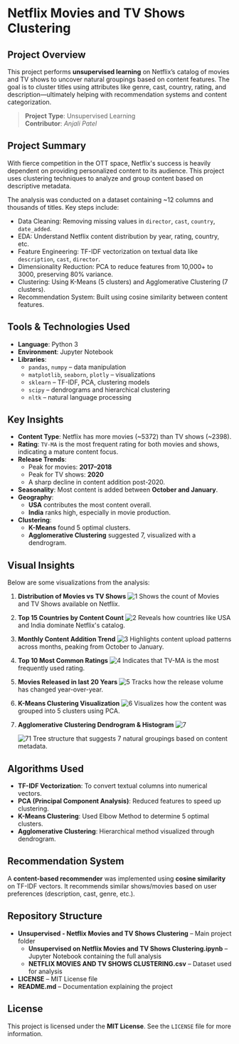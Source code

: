 # Netflix Movies and TV Shows Clustering

## Project Overview

This project performs **unsupervised learning** on Netflix’s catalog of movies and TV shows to uncover natural groupings based on content features. The goal is to cluster titles using attributes like genre, cast, country, rating, and description—ultimately helping with recommendation systems and content categorization.

> **Project Type**: Unsupervised Learning  
> **Contributor**: *Anjali Patel*

## Project Summary

With fierce competition in the OTT space, Netflix's success is heavily dependent on providing personalized content to its audience. This project uses clustering techniques to analyze and group content based on descriptive metadata.

The analysis was conducted on a dataset containing \~12 columns and thousands of titles. Key steps include:

* Data Cleaning: Removing missing values in `director`, `cast`, `country`, `date_added`.
* EDA: Understand Netflix content distribution by year, rating, country, etc.
* Feature Engineering: TF-IDF vectorization on textual data like `description`, `cast`, `director`.
* Dimensionality Reduction: PCA to reduce features from 10,000+ to 3000, preserving 80% variance.
* Clustering: Using K-Means (5 clusters) and Agglomerative Clustering (7 clusters).
* Recommendation System: Built using cosine similarity between content features.

## Tools & Technologies Used

* **Language**: Python 3
* **Environment**: Jupyter Notebook
* **Libraries**:
  * `pandas`, `numpy` – data manipulation
  * `matplotlib`, `seaborn`, `plotly` – visualizations
  * `sklearn` – TF-IDF, PCA, clustering models
  * `scipy` – dendrograms and hierarchical clustering
  * `nltk` – natural language processing

## Key Insights

* **Content Type**: Netflix has more movies (\~5372) than TV shows (\~2398).
* **Rating**: `TV-MA` is the most frequent rating for both movies and shows, indicating a mature content focus.
* **Release Trends**:
  * Peak for movies: **2017–2018**
  * Peak for TV shows: **2020**
  * A sharp decline in content addition post-2020.
* **Seasonality**: Most content is added between **October and January**.
* **Geography**:
  * **USA** contributes the most content overall.
  * **India** ranks high, especially in movie production.
* **Clustering**:
  * **K-Means** found 5 optimal clusters.
  * **Agglomerative Clustering** suggested 7, visualized with a dendrogram.

## Visual Insights

Below are some visualizations from the analysis:

1. **Distribution of Movies vs TV Shows**
   ![1](https://github.com/user-attachments/assets/bd72706c-5bb8-4d15-87dd-67f0dce4f617)
   Shows the count of Movies and TV Shows available on Netflix.

2. **Top 15 Countries by Content Count**
   ![2](https://github.com/user-attachments/assets/69f99e2a-9aec-4d98-94f7-f4419d9e1279)
   Reveals how countries like USA and India dominate Netflix's catalog.

3. **Monthly Content Addition Trend**
   ![3](https://github.com/user-attachments/assets/17096aa7-3b02-4a25-beb9-649a8b0719f3)
   Highlights content upload patterns across months, peaking from October to January.

4. **Top 10 Most Common Ratings**
   ![4](https://github.com/user-attachments/assets/c43470b5-7b71-4b76-9c1e-71b419c9364c)
   Indicates that TV-MA is the most frequently used rating.

5. **Movies Released in last 20 Years**
   ![5](https://github.com/user-attachments/assets/1c6ca001-4b8a-4351-a7bd-25d23e453285)
   Tracks how the release volume has changed year-over-year.

6. **K-Means Clustering Visualization**
   ![6](https://github.com/user-attachments/assets/7bd20f88-c8c9-459b-b105-72d7f96f3364)
   Visualizes how the content was grouped into 5 clusters using PCA.

7. **Agglomerative Clustering Dendrogram & Histogram**
   ![7](https://github.com/user-attachments/assets/f215bfaf-2d61-40b9-b98a-d40be6750ede)
   
   ![71](https://github.com/user-attachments/assets/9b57a45a-c704-4eda-a6af-45270c4c1ff3)
   Tree structure that suggests 7 natural groupings based on content metadata.

## Algorithms Used

* **TF-IDF Vectorization**: To convert textual columns into numerical vectors.
* **PCA (Principal Component Analysis)**: Reduced features to speed up clustering.
* **K-Means Clustering**: Used Elbow Method to determine 5 optimal clusters.
* **Agglomerative Clustering**: Hierarchical method visualized through dendrogram.

## Recommendation System

A **content-based recommender** was implemented using **cosine similarity** on TF-IDF vectors.
It recommends similar shows/movies based on user preferences (description, cast, genre, etc.).

## Repository Structure

* **Unsupervised - Netflix Movies and TV Shows Clustering** – Main project folder
  * **Unsupervised on Netflix Movies and TV Shows Clustering.ipynb** – Jupyter Notebook containing the full analysis
  * **NETFLIX MOVIES AND TV SHOWS CLUSTERING.csv** – Dataset used for analysis
* **LICENSE** – MIT License file
* **README.md** – Documentation explaining the project

##  License

This project is licensed under the **MIT License**. See the `LICENSE` file for more information.
